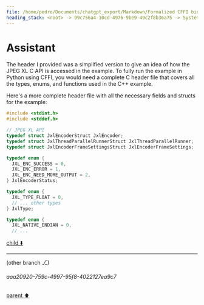 ```yaml
---
file: /home/pedro/Documents/chatgpt_export/Markdown/Formalized CFFI bindings for JPEG XL C interface.md
heading_stack: <root> -> 99c756a4-10cd-4976-9be9-49c2f8b36a75 -> System -> 4fd70df5-846e-4e1d-a059-858ee14a15b4 -> System -> aaa2a67b-8d69-4ed1-a62a-fe469ca0e47f -> User -> 747d4e11-f5f7-4f62-b0ce-0a8fe24a625d -> Assistant -> Functions Used -> Structs Used -> Enumerations Used -> Formalized C Interface Header -> aaa295b3-519d-4426-a155-930182c04486 -> User -> e19a2371-2ff3-4793-b0ae-fb24291980aa -> Assistant -> aaa23787-e4e8-4950-9306-5fb7dd46adc3 -> User -> 6289d948-f88a-4532-90ba-c86b726bf931 -> Assistant
---
```

# Assistant

The header I provided was a simplified version to give an idea of how the JPEG XL C API is accessed in the example. To fully run the example in Python using CFFI, you would need a complete C header file that covers all the types, enums, and functions used in the C++ example.

Here's a more complete header file with all the necessary fields and structs for the example:

```c
#include <stdint.h>
#include <stddef.h>

// JPEG XL API
typedef struct JxlEncoderStruct JxlEncoder;
typedef struct JxlThreadParallelRunnerStruct JxlThreadParallelRunner;
typedef struct JxlEncoderFrameSettingsStruct JxlEncoderFrameSettings;

typedef enum {
  JXL_ENC_SUCCESS = 0,
  JXL_ENC_ERROR = 1,
  JXL_ENC_NEED_MORE_OUTPUT = 2,
} JxlEncoderStatus;

typedef enum {
  JXL_TYPE_FLOAT = 0,
  // ... other types
} JxlType;

typedef enum {
  JXL_NATIVE_ENDIAN = 0,
  // ...
```

[child ⬇️](#aaa20920-759c-4997-95f8-4022127ea9c7)

---

(other branch ⎇)
###### aaa20920-759c-4997-95f8-4022127ea9c7
[parent ⬆️](#6289d948-f88a-4532-90ba-c86b726bf931)
